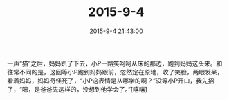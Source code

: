 ﻿---
title: 2015-9-4
date: 2015-9-4 21:43:00
tags:
categories: 爸爸
---
一声“猫”之后，妈妈趴了下去，小P一路笑呵呵从床的那边，跑到妈妈这头来。和往常不同的是，这回等小P跑到妈妈跟前，忽然定在原地，收了笑脸，两眼发呆，看着妈妈，妈妈奇怪死了，“小P这表情是从哪学的啊？”没等小P开口，我先招了，“嗯，是爸爸先这样的，没想到他学会了。”[嘻嘻] ​​​​  ​​​​ 